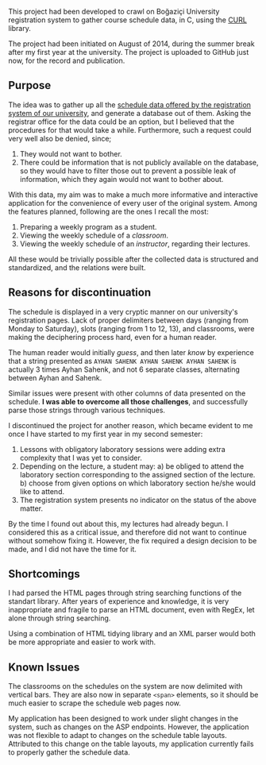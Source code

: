 This project had been developed to crawl on Boğaziçi University registration system to gather course schedule data,
in C, using the [CURL](https://github.com/curl/curl) library.

The project had been initiated on August of 2014,
during the summer break after my first year at the university.
The project is uploaded to GitHub just now, for the record and publication.

## Purpose

The idea was to gather up all the
[schedule data offered by the registration system of our university](http://registration.boun.edu.tr/schedule.htm),
and generate a database out of them. Asking the registrar office for the data could be an option,
but I believed that the procedures for that would take a while.
Furthermore, such a request could very well also be denied, since;

1) They would not want to bother.
2) There could be information that is not publicly available on the database, so they would have to filter those out
to prevent a possible leak of information, which they again would not want to bother about.

With this data, my aim was to make a much more informative and interactive application for the convenience
of every user of the original system. Among the features planned, following are the ones I recall the most:

1) Preparing a weekly program as a student.
2) Viewing the weekly schedule of a *classroom*.
3) Viewing the weekly schedule of an *instructor*, regarding their lectures.

All these would be trivially possible after the collected data is structured and standardized, and the relations were built.

## Reasons for discontinuation

The schedule is displayed in a very cryptic manner on our university's registration pages.
Lack of proper delimiters between days (ranging from Monday to Saturday), slots (ranging from 1 to 12, 13),
and classrooms, were making the deciphering process hard, even for a human reader.

The human reader would initially *guess*, and then later *know* by experience that a string presented as
`AYHAN SAHENK AYHAN SAHENK AYHAN SAHENK` is actually 3 times Ayhan Sahenk, and not 6 separate classes,
alternating between Ayhan and Sahenk.

Similar issues were present with other columns of data presented on the schedule.
**I was able to overcome all those challenges**, and successfully parse those strings through
various techniques.

I discontinued the project for another reason, which became evident to me once I have started to my
first year in my second semester:

1) Lessons with obligatory laboratory sessions were adding extra complexity that I was yet to consider.
2) Depending on the lecture, a student may:
  a) be obliged to attend the laboratory section corresponding to the assigned section of the lecture.
  b) choose from given options on which laboratory section he/she would like to attend.
3) The registration system presents no indicator on the status of the above matter.

By the time I found out about this, my lectures had already begun. I considered this as a critical
issue, and therefore did not want to continue without somehow fixing it. However, the fix required
a design decision to be made, and I did not have the time for it.

## Shortcomings

I had parsed the HTML pages through string searching functions of the standart library.
After years of experience and knowledge, it is very inappropriate and fragile to parse an HTML
document, even with RegEx, let alone through string searching.

Using a combination of HTML tidying library and an XML parser would both be more appropriate
and easier to work with.

## Known Issues

The classrooms on the schedules on the system are now delimited with vertical bars. They are
also now in separate `<span>` elements, so it should be much easier to scrape the schedule web pages now.

My application has been designed to work under slight changes in the system,
such as changes on the ASP endpoints. However, the application was not flexible to
adapt to changes on the schedule table layouts. Attributed to this change on the table layouts,
my application currently fails to properly gather the schedule data.
